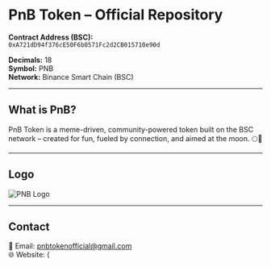 # PnB Token – Official Repository

**Contract Address (BSC):**  
`0xA721dD94f376cE50F6b0571Fc2d2CB015710e90d`

**Decimals:** 18  
**Symbol:** PNB  
**Network:** Binance Smart Chain (BSC)

---

## What is PnB?

PnB Token is a meme-driven, community-powered token built on the BSC network – created for fun, fueled by connection, and aimed at the moon. 🌕🚀

---

## Logo

![PNB Logo](https://raw.githubusercontent.com/serdarserdar11/PnBToken-official/main/assets/blockchains/smartchain/assets/0xA721dD94f376cE50F6b0571Fc2d2CB015710e90d/logo.png)





---

## Contact

📧 Email: pnbtokenofficial@gmail.com  
🌐 Website: (
